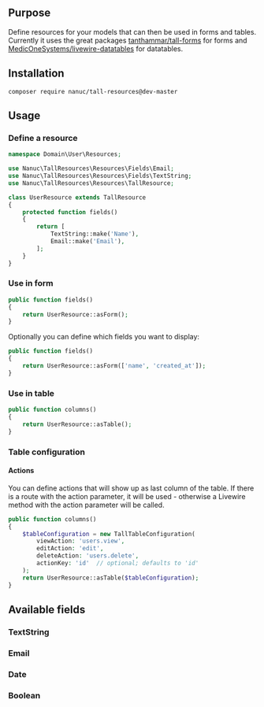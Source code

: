 ## Purpose
Define resources for your models that can then be used in forms and tables. Currently it uses the great packages [tanthammar/tall-forms](https://github.com/tanthammar/tall-forms) for forms and [MedicOneSystems/livewire-datatables](https://github.com/MedicOneSystems/livewire-datatables) for datatables.

## Installation
```
composer require nanuc/tall-resources@dev-master
```

## Usage
### Define a resource
```php
namespace Domain\User\Resources;

use Nanuc\TallResources\Resources\Fields\Email;
use Nanuc\TallResources\Resources\Fields\TextString;
use Nanuc\TallResources\Resources\TallResource;

class UserResource extends TallResource
{
    protected function fields()
    {
        return [
            TextString::make('Name'),
            Email::make('Email'),
        ];
    }
}
```

### Use in form
```php 
public function fields()
{
    return UserResource::asForm();
}
```
Optionally you can define which fields you want to display:
```php 
public function fields()
{
    return UserResource::asForm(['name', 'created_at']);
}
```

### Use in table 
```php 
public function columns()
{
    return UserResource::asTable();
}
```

### Table configuration

#### Actions
You can define actions that will show up as last column of the table.
If there is a route with the action parameter, it will be used - otherwise a Livewire method with the action parameter will be called.
```php 
public function columns()
{
    $tableConfiguration = new TallTableConfiguration(
        viewAction: 'users.view',
        editAction: 'edit',
        deleteAction: 'users.delete',
        actionKey: 'id'  // optional; defaults to 'id'
    );
    return UserResource::asTable($tableConfiguration);
}
```

## Available fields
### TextString
### Email
### Date
### Boolean